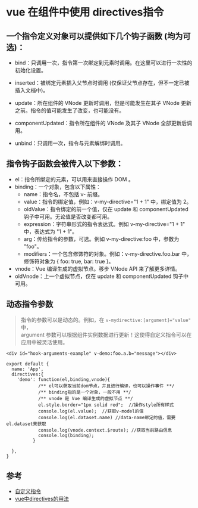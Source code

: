#  vue 在组件中使用 directives指令

## 一个指令定义对象可以提供如下几个钩子函数 (均为可选)：

- bind：只调用一次，指令第一次绑定到元素时调用。在这里可以进行一次性的初始化设置。

- inserted：被绑定元素插入父节点时调用 (仅保证父节点存在，但不一定已被插入文档中)。

- update：所在组件的 VNode 更新时调用，但是可能发生在其子 VNode 更新之前。指令的值可能发生了改变，也可能没有。

- componentUpdated：指令所在组件的 VNode 及其子 VNode 全部更新后调用。

- unbind：只调用一次，指令与元素解绑时调用。


## 指令钩子函数会被传入以下参数：

- el：指令所绑定的元素，可以用来直接操作 DOM 。
- binding：一个对象，包含以下属性：
  - name：指令名，不包括 v- 前缀。
  - value：指令的绑定值，例如：v-my-directive="1 + 1" 中，绑定值为 2。
  - oldValue：指令绑定的前一个值，仅在 update 和 componentUpdated 钩子中可用。无论值是否改变都可用。
  - expression：字符串形式的指令表达式。例如 v-my-directive="1 + 1" 中，表达式为 "1 + 1"。
  - arg：传给指令的参数，可选。例如 v-my-directive:foo 中，参数为 "foo"。
  - modifiers：一个包含修饰符的对象。例如：v-my-directive.foo.bar 中，修饰符对象为 { foo: true, bar: true }。
- vnode：Vue 编译生成的虚拟节点。移步 VNode API 来了解更多详情。
- oldVnode：上一个虚拟节点，仅在 update 和 componentUpdated 钩子中可用。

## 动态指令参数
>指令的参数可以是动态的。例如，在 `v-mydirective:[argument]="value"` 中，  
argument 参数可以根据组件实例数据进行更新！这使得自定义指令可以在应用中被灵活使用。


```
<div id="hook-arguments-example" v-demo:foo.a.b="message"></div>

export default {
  name: 'App',
  directives:{
    'demo': function(el,binding,vnode){
            /** el可以获取当前dom节点，并且进行编译，也可以操作事件 **/
            /** binding指的是一个对象，一般不用 **/
            /** vnode 是 Vue 编译生成的虚拟节点 **/
            el.style.border="1px solid red";  //操作style所有样式
            console.log(el.value);  //获取v-model的值
            console.log(el.dataset.name) //data-name绑定的值，需要el.dataset来获取
            console.log(vnode.context.$route); //获取当前路由信息
            console.log(binding);
          }

  },
}
```

## 参考
- [自定义指令](https://cn.vuejs.org/v2/guide/custom-directive.html)
- [vue中directives的用法](https://blog.csdn.net/qq_31837621/article/details/80819126)
